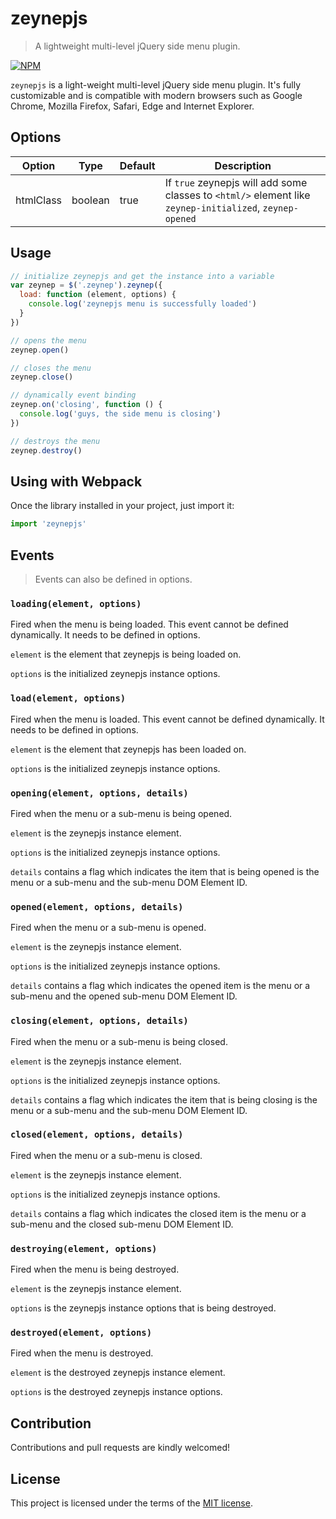 # zeynepjs
> A lightweight multi-level jQuery side menu plugin.

[![NPM](https://nodei.co/npm/zeynepjs.png)](https://nodei.co/npm/zeynepjs/)

`zeynepjs` is a light-weight multi-level jQuery side menu plugin. It's fully customizable and is compatible with modern browsers such as Google Chrome, Mozilla Firefox, Safari, Edge and Internet Explorer.

## Options

| Option            | Type     | Default | Description  |
| ---               | ---      | ---     | ---          |
| htmlClass         | boolean  | true    | If `true` zeynepjs will add some classes to `<html/>` element like `zeynep-initialized`, `zeynep-opened` |

## Usage

```js
// initialize zeynepjs and get the instance into a variable
var zeynep = $('.zeynep').zeynep({
  load: function (element, options) {
    console.log('zeynepjs menu is successfully loaded')
  }
})

// opens the menu
zeynep.open()

// closes the menu
zeynep.close()

// dynamically event binding
zeynep.on('closing', function () {
  console.log('guys, the side menu is closing')
})

// destroys the menu
zeynep.destroy()
```

## Using with Webpack
Once the library installed in your project, just import it:

```js
import 'zeynepjs'
```

## Events

> Events can also be defined in options.

### `loading(element, options)`

Fired when the menu is being loaded. This event cannot be defined dynamically. It needs to be defined in options.

`element` is the element that zeynepjs is being loaded on.

`options` is the initialized zeynepjs instance options.

### `load(element, options)`

Fired when the menu is loaded. This event cannot be defined dynamically. It needs to be defined in options.

`element` is the element that zeynepjs has been loaded on.

`options` is the initialized zeynepjs instance options.

### `opening(element, options, details)`

Fired when the menu or a sub-menu is being opened.

`element` is the zeynepjs instance element.

`options` is the initialized zeynepjs instance options.

`details` contains a flag which indicates the item that is being opened is the menu or a sub-menu and the sub-menu DOM Element ID.

### `opened(element, options, details)`

Fired when the menu or a sub-menu is opened.

`element` is the zeynepjs instance element.

`options` is the initialized zeynepjs instance options.

`details` contains a flag which indicates the opened item is the menu or a sub-menu and the opened sub-menu DOM Element ID.

### `closing(element, options, details)`

Fired when the menu or a sub-menu is being closed.

`element` is the zeynepjs instance element.

`options` is the initialized zeynepjs instance options.

`details` contains a flag which indicates the item that is being closing is the menu or a sub-menu and the sub-menu DOM Element ID.

### `closed(element, options, details)`

Fired when the menu or a sub-menu is closed.

`element` is the zeynepjs instance element.

`options` is the initialized zeynepjs instance options.

`details` contains a flag which indicates the closed item is the menu or a sub-menu and the closed sub-menu DOM Element ID.

### `destroying(element, options)`

Fired when the menu is being destroyed.

`element` is the zeynepjs instance element.

`options` is the zeynepjs instance options that is being destroyed.

### `destroyed(element, options)`

Fired when the menu is destroyed.

`element` is the destroyed zeynepjs instance element.

`options` is the destroyed zeynepjs instance options.

## Contribution
Contributions and pull requests are kindly welcomed!

## License
This project is licensed under the terms of the [MIT license](https://github.com/hsynlms/zeynepjs/blob/master/LICENSE).

